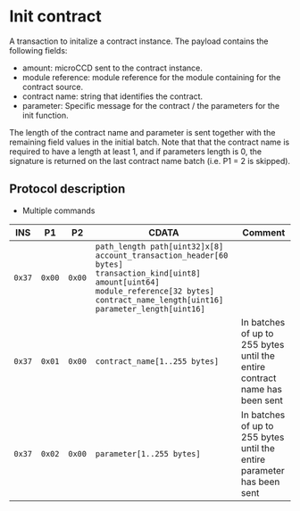 # Init contract

A transaction to initalize a contract instance.
The payload contains the following fields:

- amount: microCCD sent to the contract instance. 
- module reference: module reference for the module containing for the contract source.
- contract name: string that identifies the contract.
- parameter: Specific message for the contract / the parameters for the init function.

The length of the contract name and parameter is sent together with the remaining field values in the initial batch.
Note that that the contract name is required to have a length at least 1, and if parameters length is 0, the signature is returned on the last contract name batch (i.e. P1 = 2 is skipped).

## Protocol description

* Multiple commands

INS | P1 | P2 | CDATA | Comment |
|----|--------|-----|-------------|----|
| `0x37` | `0x00` | `0x00` | `path_length path[uint32]x[8] account_transaction_header[60 bytes] transaction_kind[uint8] amount[uint64] module_reference[32 bytes] contract_name_length[uint16] parameter_length[uint16]` |  |
| `0x37` | `0x01` | `0x00` | `contract_name[1..255 bytes]`  | In batches of up to 255 bytes until the entire contract name has been sent |
| `0x37` | `0x02` | `0x00` | `parameter[1..255 bytes]` | In batches of up to 255 bytes until the entire parameter has been sent |
